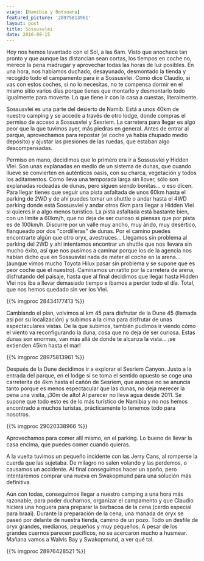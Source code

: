 ```yaml
---
viaje: [Namibia y Botsuana]
featured_picture: '28975813961'
layout: post
title: Sossusvlei
date: 2016-08-15
---
```

Hoy nos hemos levantado con el Sol, a las 6am. Visto que anochece tan pronto y que aunque las distancian sean cortas, los tiempos en coche no, merece la pena madrugar y aprovechar todas las horas de luz posibles. En una hora, nos habíamos duchado, desayunado, desmontado la tienda y recogido todo el campamento para ir a Sossusvlei. Como dice Claudio, si vas con estos coches, si no lo necesitas, no te compensa dormir en el mismo sitio varios días porque tienes que montarlo y desmontarlo todo igualmente para moverte. Lo que tiene ir con la casa a cuestas, literalmente.

Sossusvlei es una parte del desierto de Namib. Está a unos 40km de nuestro camping y se accede a través de otro lodge, donde compras el permiso de acceso a Sossusvlei y Sesriem. La carretera para llegar es algo peor que la que tuvimos ayer, más piedras en general. Antes de entrar al parque, aprovechamos para repostar (el coche ya había chupado medio depósito) y ajustar las presiones de las ruedas, que estaban algo descompensadas.

Permiso en mano, decidimos que lo primero era ir a Sossusvlei y Hidden Vlei. Son unas explanadas en medio de un sistema de dunas, que cuando llueve se convierten en auténticos oasis, con su charca, vegetación y todos los aditamentos. Como lleva una temporada larga sin llover, sólo son explanadas rodeadas de dunas, pero siguen siendo bonitas... o eso dicen. Para llegar tienes que seguir una pista asfaltada de unos 60km hasta el parking de 2WD y de ahí puedes tomar un shuttle o andar hasta el 4WD parking donde está Sossusvlei y andar otros 6km para llegar a Hidden Vlei si quieres ir a algo menos turístico. La pista asfaltada está bastante bien, con un límite a 60km/h, que no deja de ser curioso si piensas que por pista es de 100km/h. Discurre por un valle muy ancho, muy árido, muy desértico, flanqueado por dos "cordilleras" de dunas. Por el camino puedes encontrarte algún que otro oryx, avestruces... Llegamos sin problema al parking del 2WD y ahí intentamos encontrar un shuttle que nos llevara sin mucho éxito, así que nos pusimos a caminar porque los de la agencia nos habían dicho que en Sossusvlei nada de meter el coche en la arena... (aunque vimos mucho Toyota Hilux pasar sin problema y se supone que es peor coche que el nuestro). Caminamos un ratito por la carretera de arena, disfrutando del paisaje, hasta que al final decidimos que llegar hasta Hidden Vlei nos iba a llevar demasiado tiempo e íbamos a perder todo el día. Total, que nos hemos quedado sin ver los Vlei.

{{% imgproc 28434177413 %}}

Cambiando el plan, volvimos al km 45 para disfrutar de la Dune 45 (llamada así por su localización) y subimos a la cima para disfrutar de unas espectaculares vistas. De la que subimos, también pudimos ir viendo cómo el viento va reconfigurando la duna, cosa que no deja de ser curiosa. Estas dunas son enormes, van más allá de donde te alcanza la vista... ¡se extienden 45km hasta el mar!

{{% imgproc 28975813961 %}}

Después de la Dune decidimos ir a explorar el Sesriem Canyon. Justo a la entrada del parque, en el lodge si se toma el sentido opuesto se coge una carreterita de 4km hasta el cañón de Sesriem, que aunque no se anuncia tanto porque es menos espectacular que las dunas, no deja merecer la pena una visita, ¡30m de alto! Al parecer no lleva agua desde 2011. Se supone que todo esto es de lo más turístico de Namibia y no nos hemos encontrado a muchos turistas, prácticamente lo tenemos todo para nosotros.

{{% imgproc 29020338966 %}}

Aprovechamos para comer allí mismo, en el parking. Lo bueno de llevar la casa encima, que puedes comer cuando quieras.

A la vuelta tuvimos un pequeño incidente con las Jerry Cans, al romperse la cuerda que las sujetaba. De milagro no salen volando y las perdemos, o causamos un accidente. Al final conseguimos hacer un apaño, pero intentaremos comprar una nueva en Swakopmund para una solución más definitiva.

Aún con todas, conseguimos llegar a nuestro camping a una hora más razonable, para poder ducharnos, organizar el campamento y que Claudio hiciera una hoguera para preparar la barbacoa de la cena (cerdo especial para braai). Durante la preparación de la cena, una manada de oryx se paseó por delante de nuestra tienda, camino de un pozo. Todo un desfile de oryx grandes, medianos, pequeños y muy pequeños. A pesar de los grandes cuernos parecen pacíficos, no se acercaron mucho a husmear. Mañana vamos a Walvis Bay y Swakopmund, a ver qué tal.

{{% imgproc 28976428521 %}}

